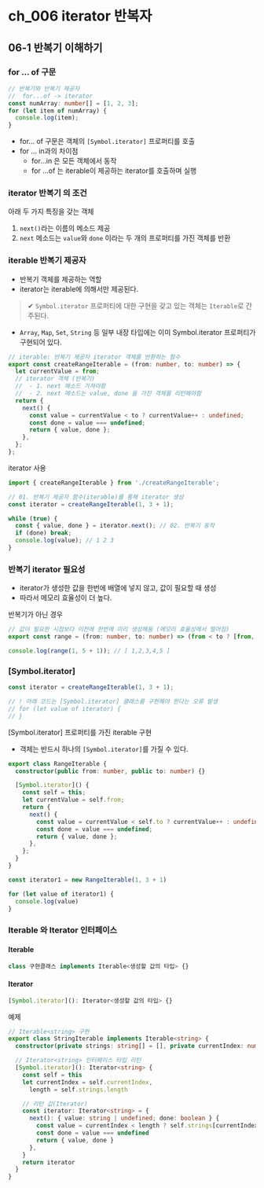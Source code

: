 # ch_006 iterator 반복자



## 06-1 반복기 이해하기

### for ... of  구문

```typescript
// 반복기와 반복기 제공자
//  for...of -> iterator
const numArray: number[] = [1, 2, 3];
for (let item of numArray) {
  console.log(item);
}
```

- for... of 구문은 객체의 `[Symbol.iterator]` 프로퍼티를 호출
- for ... in과의 차이점
  - for...in 은 모든 객체에서 동작
  - for ...of 는  iterable이 제공하는 iterator를 호출하며 실행


### iterator 반복기 의 조건

아래 두 가지 특징을 갖는 객체

1. `next()`라는 이름의 메소드 제공
2. `next` 메소드는 `value`와 `done` 이라는 두 개의 프로퍼티를 가진 객체를 반환

### iterable 반복기 제공자

- 반복기 객체를 제공하는 역할
- iterator는 iterable에 의해서만 제공된다.

> ✔ `Symbol.iterator` 프로퍼티에 대한 구현을 갖고 있는 객체는 `Iterable`로 간주된다.

- `Array`, `Map`, `Set`, `String` 등 일부 내장 타입에는 이미 Symbol.iterator 프로퍼티가 구현되어 있다.

```typescript
// iterable: 반복기 제공자 iterator 객체를 반환하는 함수
export const createRangeIterable = (from: number, to: number) => {
  let currentValue = from;
  // iterator 객체 (반복기)
  //  - 1. next 메소드 가져야함
  //  - 2. next 메소드는 value, done 을 가진 객체를 리턴해야함
  return {
    next() {
      const value = currentValue < to ? currentValue++ : undefined;
      const done = value === undefined;
      return { value, done };
    },
  };
};
```

iterator 사용

```typescript
import { createRangeIterable } from './createRangeIterable';

// 01. 반복기 제공자 함수(iterable)를 통해 iterator 생성
const iterator = createRangeIterable(1, 3 + 1);

while (true) {
  const { value, done } = iterator.next(); // 02. 반복기 동작
  if (done) break;
  console.log(value); // 1 2 3
}
```

### 반복기 iterator 필요성

- iterator가 생성한 값을 한번에 배열에 넣지 않고, 값이 필요할 때 생성
- 따라서 메모리 효율성이 더 높다.

반복기가 아닌 경우

```typescript
// 값이 필요한 시점보다 이전에 한번에 미리 생성해둠 (메모리 효율성에서 떨어짐)
export const range = (from: number, to: number) => (from < to ? [from, ...range(from + 1, to)] : []);

console.log(range(1, 5 + 1)); // [ 1,2,3,4,5 ]
```



### [Symbol.iterator]

```typescript
const iterator = createRangeIterable(1, 3 + 1);

// ! 아래 코드는 [Symbol.iterator] 클래스를 구현해야 한다는 오류 발생
// for (let value of iterator) {
// }
```

[Symbol.iterator] 프로퍼티를 가진 iterable 구현

- 객체는 반드시 하나의 `[Symbol.iterator]`를 가질 수 있다.

```typescript
export class RangeIterable {
  constructor(public from: number, public to: number) {}

  [Symbol.iterator]() {
    const self = this;
    let currentValue = self.from;
    return {
      next() {
        const value = currentValue < self.to ? currentValue++ : undefined;
        const done = value === undefined;
        return { value, done };
      },
    };
  }
}
```

```typescript
const iterator1 = new RangeIterable(1, 3 + 1)

for (let value of iterator1) {
  console.log(value)
}
```

### Iterable<T> 와 Iterator<T> 인터페이스

#### Iterable<T>

```typescript
class 구현클래스 implements Iterable<생성할 값의 타입> {}
```

#### Iterator<T>

```typescript
[Symbol.iterator](): Iterator<생성할 값의 타입> {}
```

예제

```typescript
// Iterable<string> 구현
export class StringIterable implements Iterable<string> {
  constructor(private strings: string[] = [], private currentIndex: number = 0) {}

  // Iterator<string> 인터페이스 타입 리턴
  [Symbol.iterator](): Iterator<string> {
    const self = this
    let currentIndex = self.currentIndex,
      length = self.strings.length

    // 리턴 값(Iterator)
    const iterator: Iterator<string> = {
      next(): { value: string | undefined; done: boolean } {
        const value = currentIndex < length ? self.strings[currentIndex++] : undefined
        const done = value === undefined
        return { value, done }
      },
    }
    return iterator
  }
}

```



